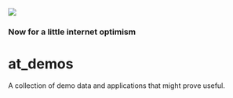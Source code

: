 <img src="https://atsign.dev/assets/img/@developersmall.png?sanitize=true">

### Now for a little internet optimism

# at_demos

A collection of demo data and applications that might prove useful.
